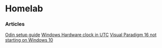 # Homelab
### Articles
[Odin setup guide](/wiki/homelab/odin-setup.md)
[Windows Hardware clock in UTC](/wiki/homelab/windows-hardware-clock-utc.md)
[Visual Paradigm 16 not starting on Windows 10](/wiki/homelab/visual-paradigm-16-not-starting.md)